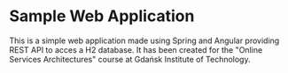 # Sample Web Application
This is a simple web application made using Spring and Angular providing REST API to acces a H2 database.
It has been created for the "Online Services Architectures" course at Gdańsk Institute of Technology.

